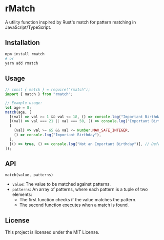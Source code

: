 # rMatch

A utility function inspired by Rust's match for pattern matching in JavaScript/TypeScript.

## Installation

```bash
npm install rmatch
# or
yarn add rmatch
```

## Usage

```js
// const { match } = require("rmatch");
import { match } from "rmatch";

// Example usage:
let age = 8;
match(age, [
  [(val) => val >= 1 && val <= 18, () => console.log("Important Birthday")],
  [(val) => val === 21 || val === 50, () => console.log("Important Birthday")],
  [
    (val) => val >= 65 && val <= Number.MAX_SAFE_INTEGER,
    () => console.log("Important Birthday"),
  ],
  [() => true, () => console.log("Not an Important Birthday")], // Default
]);
```

## API

`match(value, patterns)`

- `value`: The value to be matched against patterns.
- `patterns`: An array of patterns, where each pattern is a tuple of two elements:
  - The first function checks if the value matches the pattern.
  - The second function executes when a match is found.

## License

This project is licensed under the MIT License.
